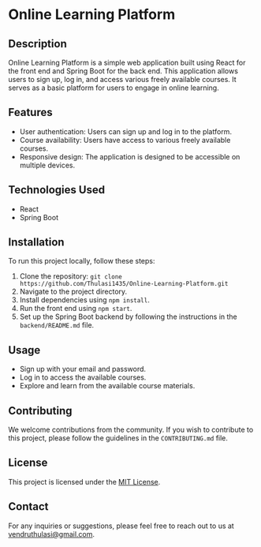 
# Online Learning Platform

## Description
Online Learning Platform is a simple web application built using React for the front end and Spring Boot for the back end. This application allows users to sign up, log in, and access various freely available courses. It serves as a basic platform for users to engage in online learning.

## Features
- User authentication: Users can sign up and log in to the platform.
- Course availability: Users have access to various freely available courses.
- Responsive design: The application is designed to be accessible on multiple devices.

## Technologies Used
- React
- Spring Boot

## Installation
To run this project locally, follow these steps:
1. Clone the repository: `git clone https://github.com/Thulasi1435/Online-Learning-Platform.git`
2. Navigate to the project directory.
3. Install dependencies using `npm install`.
4. Run the front end using `npm start`.
5. Set up the Spring Boot backend by following the instructions in the `backend/README.md` file.

## Usage
- Sign up with your email and password.
- Log in to access the available courses.
- Explore and learn from the available course materials.

## Contributing
We welcome contributions from the community. If you wish to contribute to this project, please follow the guidelines in the `CONTRIBUTING.md` file.

## License
This project is licensed under the [MIT License](https://opensource.org/licenses/MIT).

## Contact
For any inquiries or suggestions, please feel free to reach out to us at [vendruthulasi@gmail.com](mailto:vendruthulasi@gmail.com).


